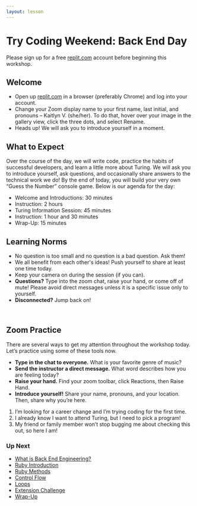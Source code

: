 ```yaml
---
layout: lesson
---
```


# Try Coding Weekend: Back End Day

Please sign up for a free <a target="blank" href="https://replit.com/~">replit.com</a> account before beginning this workshop.

## Welcome

- Open up <a target="blank" href="https://replit.com/~">replit.com</a> in a browser (preferably Chrome) and log into your account.
- Change your Zoom display name to your first name, last initial, and pronouns – Kaitlyn V. (she/her). To do that, hover over your image in the gallery view, click the three dots, and select Rename.
- Heads up! We will ask you to introduce yourself in a moment.

## What to Expect

Over the course of the day, we will write code, practice the habits of successful developers, and learn a little more about Turing. We will ask you to introduce yourself, ask questions, and occasionally share answers to the technical work we do! By the end of today, you will build your very own “Guess the Number” console game. Below is our agenda for the day:

- Welcome and Introductions: 30 minutes
- Instruction: 2 hours
- Turing Information Session: 45 minutes
- Instruction: 1 hour and 30 minutes
- Wrap-Up: 15 minutes


## Learning Norms

- No question is too small and no question is a bad question. Ask them!
- We all benefit from each other's ideas! Push yourself to share at least one time today.
- Keep your camera on during the session (if you can).
- **Questions?** Type into the zoom chat, raise your hand, or come off of mute! Please avoid direct messages unless it is a specific issue only to yourself.
- **Disconnected?** Jump back on!
<br>

## Zoom Practice

There are several ways to get my attention throughout the workshop today. Let’s practice using some of these tools now.
- **Type in the chat to everyone.** What is your favorite genre of music?
- **Send the instructor a direct message.** What word describes how you are feeling today?
- **Raise your hand.** Find your zoom toolbar, click Reactions, then Raise Hand.
- **Introduce yourself!** Share your name, pronouns, and your location. Then, share why you’re here.
1. I’m looking for a career change and I’m trying coding for the first time.
2. I already know I want to attend Turing, but I need to pick a program!
3. My friend or family member won’t stop bugging me about checking this out, so here I am!

### Up Next

- [What is Back End Engineering?](./what-is-bee)
- [Ruby Introduction](./ruby-intro)
- [Ruby Methods](./ruby-methods)
- [Control Flow](./control-flow)
- [Loops](./loops)
- [Extension Challenge](./extension)
- [Wrap-Up](./wrap-up)
